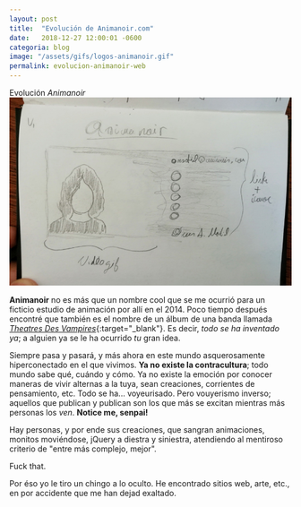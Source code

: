 ```yaml
---
layout: post
title:  "Evolución de Animanoir.com"
date:   2018-12-27 12:00:01 -0600
categoria: blog
image: "/assets/gifs/logos-animanoir.gif"
permalink: evolucion-animanoir-web
---
```

<div class="py-3">
<div class="display-4 fuente-josefin font-weight-bold color-post-titulo">Evolución <i>Animanoir</i></div>
</div>

<div class="pb-4">
<img class="img-fluid" src="/assets/posts/evolanim/evolanim-img1.jpg">
</div>

<div class="pt-1 fuente-opensans color-lectura posts" markdown="1">

**<span class="h3">A</span>nimanoir** no es más que un nombre cool que se me ocurrió para un ficticio estudio de animación por allí en el 2014. Poco tiempo después encontré que también es el nombre de un álbum de una banda llamada [_Theatres Des Vampires_](https://www.discogs.com/es/Theatres-Des-Vampires-Anima-Noir/master/445069){:target="_blank"}. Es decir, _todo se ha inventado ya_; a alguien ya se le ha ocurrido _tu_ gran idea. 

Siempre pasa y pasará, y más ahora en este mundo asquerosamente hiperconectado en el que vivimos. **Ya no existe la contracultura**; todo mundo sabe qué, cuándo y cómo. Ya no existe la emoción por conocer maneras de vivir alternas a la tuya, sean creaciones, corrientes de pensamiento, etc. Todo se ha... voyeurisado. Pero vouyerismo inverso; aquellos que publican y publican son los que más se excitan mientras más personas los _ven_. **Notice me, senpai!**

Hay personas, y por ende sus creaciones, que sangran animaciones, monitos moviéndose, jQuery a diestra y siniestra, atendiendo al mentiroso criterio de "entre más complejo, mejor".

Fuck that.

Por éso yo le tiro un chingo a lo oculto. He encontrado sitios web, arte, etc., en por accidente que me han dejad exaltado. 
</div>


